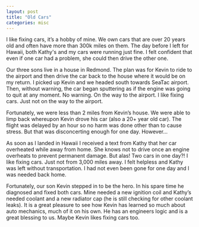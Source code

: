 ```yaml
---
layout: post
title: "Old Cars"
categories: misc
---
```


I like fixing cars, it’s a hobby of mine. We own cars that are over 20 years old and often have more than 300k miles on them.  The day before I left for Hawaii, both Kathy's and my cars were running just fine.  I felt confident that even if one car had a problem, she could then drive the other one.

Our three sons live in a house in Redmond.  The plan was for Kevin to ride to the airport and then drive the car back to the house where it would be on my return.  I picked up Kevin and we headed south towards SeaTac airport.  Then, without warning, the car began sputtering as if the engine was going to quit at any moment.  No warning.  On the way to the airport.  I like fixing cars.  Just not on the way to the airport.

Fortunately, we were less than 2 miles from Kevin’s house.  We were able to limp back whereupon Kevin drove his car (also a 20+ year old car).  The flight was delayed by an hour so no harm was done other than to cause stress.  But that was disconcerting enough for one day.  However...

As soon as I landed in Hawaii I received a text from Kathy that her car overheated while away from home.  She knows not to drive once an engine overheats to prevent permanent damage.  But alas!  Two cars in one day?!  I like fixing cars.  Just not from 3,000 miles away.  I felt helpless and Kathy was left without transportation.  I had not even been gone for one day and I was needed back home.

Fortunately, our son Kevin stepped in to be the hero.  In his spare time he diagnosed and fixed both cars.  Mine needed a new ignition coil and Kathy’s needed coolant and a new radiator cap (he is still checking for other coolant leaks).  It is a great pleasure to see how Kevin has learned so much about auto mechanics, much of it on his own.  He has an engineers logic and is a great blessing to us.  Maybe Kevin likes fixing cars too.